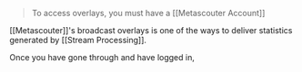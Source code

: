 > To access overlays, you must have a [[Metascouter Account]]

[[Metascouter]]'s broadcast overlays is one of the ways to deliver statistics generated by [[Stream Processing]].

Once you have gone through and have logged in, 



